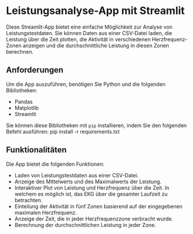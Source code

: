 # Leistungsanalyse-App mit Streamlit

Diese Streamlit-App bietet eine einfache Möglichkeit zur Analyse von Leistungstestdaten. Sie können Daten aus einer CSV-Datei laden, die Leistung über die Zeit plotten, die Aktivität in verschiedenen Herzfrequenz-Zonen anzeigen und die durchschnittliche Leistung in diesen Zonen berechnen.

## Anforderungen

Um die App auszuführen, benötigen Sie Python und die folgenden Bibliotheken:

- Pandas
- Matplotlib
- Streamlit

Sie können diese Bibliotheken mit `pip` installieren, indem Sie den folgenden Befehl ausführen:
  pip install -r requirements.txt 

## Funktionalitäten

Die App bietet die folgenden Funktionen:

- Laden von Leistungstestdaten aus einer CSV-Datei.
- Anzeige des Mittelwerts und des Maximalwerts der Leistung.
- Interaktiver Plot von Leistung und Herzfrequenz über die Zeit.  In welchem es möglich ist, das EKG über die gesamter Laufzeit zu betrachten.
- Einteilung der Aktivität in fünf Zonen basierend auf der eingegebenen maximalen Herzfrequenz.
- Anzeige der Zeit, die in jeder Herzfrequenzzone verbracht wurde.
- Berechnung der durchschnittlichen Leistung in jeder Zone.
